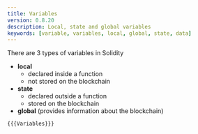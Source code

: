 ```yaml
---
title: Variables
version: 0.8.20
description: Local, state and global variables
keywords: [variable, variables, local, global, state, data]
---
```


There are 3 types of variables in Solidity

-   **local**
    -   declared inside a function
    -   not stored on the blockchain
-   **state**
    -   declared outside a function
    -   stored on the blockchain
-   **global** (provides information about the blockchain)

```solidity
{{{Variables}}}
```
